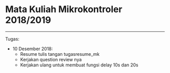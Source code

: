 # Mata Kuliah Mikrokontroler 2018/2019
___
Tugas: 
* 10 Desember 2018: 
   - Resume tulis tangan tugasresume_mk
   - Kerjakan question review nya
   - Kerjakan ulang untuk membuat fungsi delay 10s dan 20s
